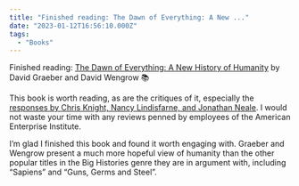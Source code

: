 ```yaml
---
title: "Finished reading: The Dawn of Everything: A New ..."
date: "2023-01-12T16:56:10.000Z"
tags: 
  - "Books"
---
```


Finished reading: [The Dawn of Everything: A New History of Humanity](https://micro.blog/books/9780771049835) by David Graeber and David Wengrow 📚

This book is worth reading, as are the critiques of it, especially the [responses by Chris Knight, Nancy Lindisfarne, and Jonathan Neale](https://climateandcapitalism.com/2021/12/17/the-dawn-of-everything-gets-human-history-wrong/). I would not waste your time with any reviews penned by employees of the American Enterprise Institute.

I’m glad I finished this book and found it worth engaging with. Graeber and Wengrow present a much more hopeful view of humanity than the other popular titles in the Big Histories genre they are in argument with, including “Sapiens” and “Guns, Germs and Steel”.
